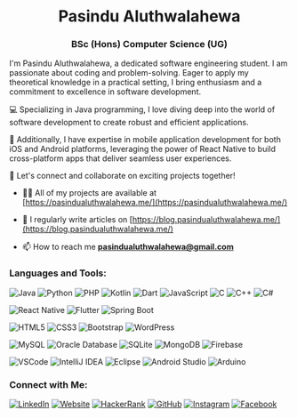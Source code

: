<h1 align="center">Pasindu Aluthwalahewa</h1>
<h3 align="center">BSc (Hons) Computer Science (UG)</h3>

I'm Pasindu Aluthwalahewa, a dedicated software engineering student. I am passionate about coding and problem-solving.
Eager to apply my theoretical knowledge in a practical setting, I bring enthusiasm and a commitment to excellence in software development.

💻 Specializing in Java programming, I love diving deep into the world of software development to create robust and efficient applications.

📱 Additionally, I have expertise in mobile application development for both iOS and Android platforms, leveraging the power of React Native to build cross-platform apps that deliver seamless user experiences.

🌟 Let's connect and collaborate on exciting projects together!

- 👨‍💻 All of my projects are available at [https://pasindualuthwalahewa.me/](https://pasindualuthwalahewa.me/)

- 📝 I regularly write articles on [https://blog.pasindualuthwalahewa.me/](https://blog.pasindualuthwalahewa.me/)

- 📫 How to reach me **pasindualuthwalahewa@gmail.com**

### Languages and Tools:

![Java](https://img.shields.io/badge/-Java-007396?style=flat&logo=java&logoColor=white)
![Python](https://img.shields.io/badge/-Python-3776AB?style=flat&logo=python&logoColor=white)
![PHP](https://img.shields.io/badge/-PHP-777BB4?style=flat&logo=php&logoColor=white)
![Kotlin](https://img.shields.io/badge/-Kotlin-0095D5?style=flat&logo=kotlin&logoColor=white)
![Dart](https://img.shields.io/badge/-Dart-0175C2?style=flat&logo=dart&logoColor=white)
![JavaScript](https://img.shields.io/badge/-JavaScript-F7DF1E?style=flat&logo=javascript&logoColor=black)
![C](https://img.shields.io/badge/-C-00599C?style=flat&logo=c&logoColor=white)
![C++](https://img.shields.io/badge/-C++-00599C?style=flat&logo=c%2B%2B&logoColor=white)
![C#](https://img.shields.io/badge/-C%23-239120?style=flat&logo=c-sharp&logoColor=white)

![React Native](https://img.shields.io/badge/-React_Native-61DAFB?style=flat&logo=react&logoColor=white)
![Flutter](https://img.shields.io/badge/-Flutter-02569B?style=flat&logo=flutter&logoColor=white)
![Spring Boot](https://img.shields.io/badge/-Spring_Boot-6DB33F?style=flat&logo=spring-boot&logoColor=white)

![HTML5](https://img.shields.io/badge/-HTML5-E34F26?style=flat&logo=html5&logoColor=white)
![CSS3](https://img.shields.io/badge/-CSS3-1572B6?style=flat&logo=css3&logoColor=white)
![Bootstrap](https://img.shields.io/badge/-Bootstrap-563D7C?style=flat&logo=bootstrap&logoColor=white)
![WordPress](https://img.shields.io/badge/-WordPress-21759B?style=flat&logo=wordpress&logoColor=white)

![MySQL](https://img.shields.io/badge/-MySQL-4479A1?style=flat&logo=mysql&logoColor=white)
![Oracle Database](https://img.shields.io/badge/-Oracle%20Database-F80000?style=flat&logo=oracle&logoColor=white)
![SQLite](https://img.shields.io/badge/-SQLite-003B57?style=flat&logo=sqlite&logoColor=white)
![MongoDB](https://img.shields.io/badge/-MongoDB-47A248?style=flat&logo=mongodb&logoColor=white)
![Firebase](https://img.shields.io/badge/-Firebase-FFCA28?style=flat&logo=firebase&logoColor=black)

![VSCode](https://img.shields.io/badge/-VSCode-007ACC?style=flat&logo=visual-studio-code&logoColor=white)
![IntelliJ IDEA](https://img.shields.io/badge/-IntelliJ_IDEA-000000?style=flat&logo=intellij-idea&logoColor=white)
![Eclipse](https://img.shields.io/badge/-Eclipse-2C2255?style=flat&logo=eclipse&logoColor=white)
![Android Studio](https://img.shields.io/badge/-Android_Studio-3DDC84?style=flat&logo=android-studio&logoColor=white)
![Arduino](https://img.shields.io/badge/-Arduino-00979D?style=flat&logo=arduino&logoColor=white)

### Connect with Me:

[![LinkedIn](https://img.shields.io/badge/-LinkedIn-0077B5?style=flat&logo=linkedin&logoColor=white)](www.linkedin.com/in/pasindu-aluthwalahewa-471b6b229)
[![Website](https://img.shields.io/badge/-Website-0088CC?style=flat&logo=google-chrome&logoColor=white)](https://pasindualuthwalahewa.me/)
[![HackerRank](https://img.shields.io/badge/-HackerRank-2EC866?style=flat&logo=hackerrank&logoColor=white)](https://www.hackerrank.com/profile/aluthwalahewapa1)
[![GitHub](https://img.shields.io/badge/-GitHub-181717?style=flat&logo=github&logoColor=white)](https://www.hackerrank.com/profile/aluthwalahewapa1)
[![Instagram](https://img.shields.io/badge/-Instagram-E4405F?style=flat&logo=instagram&logoColor=white)]()
[![Facebook](https://img.shields.io/badge/-Facebook-1877F2?style=flat&logo=facebook&logoColor=white)](https://www.facebook.com/profile.php?id=100029046765112)

